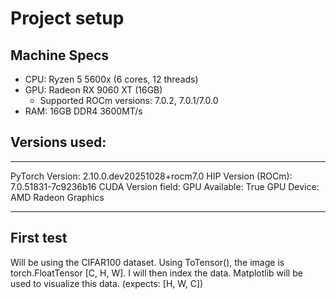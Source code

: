 # Project setup

## Machine Specs
- CPU: Ryzen 5 5600x (6 cores, 12 threads)
- GPU: Radeon RX 9060 XT (16GB)
    - Supported ROCm versions: 7.0.2, 7.0.1/7.0.0
- RAM: 16GB DDR4 3600MT/s

## Versions used:
-------------------  --------------------------
   PyTorch Version:  2.10.0.dev20251028+rocm7.0
HIP Version (ROCm):  7.0.51831-7c9236b16
CUDA Version field:
     GPU Available:  True
        GPU Device:  AMD Radeon Graphics
-------------------  --------------------------

## First test
Will be using the CIFAR100 dataset. Using ToTensor(), the image is torch.FloatTensor [C, H, W]. 
I will then index the data.
Matplotlib will be used to visualize this data. (expects: [H, W, C])